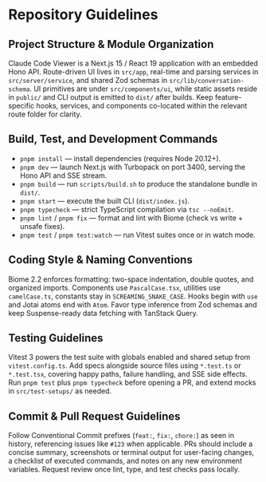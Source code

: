 # Repository Guidelines

## Project Structure & Module Organization
Claude Code Viewer is a Next.js 15 / React 19 application with an embedded Hono API. Route-driven UI lives in `src/app`, real-time and parsing services in `src/server/service`, and shared Zod schemas in `src/lib/conversation-schema`. UI primitives are under `src/components/ui`, while static assets reside in `public/` and CLI output is emitted to `dist/` after builds. Keep feature-specific hooks, services, and components co-located within the relevant route folder for clarity.

## Build, Test, and Development Commands
- `pnpm install` — install dependencies (requires Node 20.12+).
- `pnpm dev` — launch Next.js with Turbopack on port 3400, serving the Hono API and SSE stream.
- `pnpm build` — run `scripts/build.sh` to produce the standalone bundle in `dist/`.
- `pnpm start` — execute the built CLI (`dist/index.js`).
- `pnpm typecheck` — strict TypeScript compilation via `tsc --noEmit`.
- `pnpm lint` / `pnpm fix` — format and lint with Biome (check vs write + unsafe fixes).
- `pnpm test` / `pnpm test:watch` — run Vitest suites once or in watch mode.

## Coding Style & Naming Conventions
Biome 2.2 enforces formatting: two-space indentation, double quotes, and organized imports. Components use `PascalCase.tsx`, utilities use `camelCase.ts`, constants stay in `SCREAMING_SNAKE_CASE`. Hooks begin with `use` and Jotai atoms end with `Atom`. Favor type inference from Zod schemas and keep Suspense-ready data fetching with TanStack Query.

## Testing Guidelines
Vitest 3 powers the test suite with globals enabled and shared setup from `vitest.config.ts`. Add specs alongside source files using `*.test.ts` or `*.test.tsx`, covering happy paths, failure handling, and SSE side effects. Run `pnpm test` plus `pnpm typecheck` before opening a PR, and extend mocks in `src/test-setups/` as needed.

## Commit & Pull Request Guidelines
Follow Conventional Commit prefixes (`feat:`, `fix:`, `chore:`) as seen in history, referencing issues like `#123` when applicable. PRs should include a concise summary, screenshots or terminal output for user-facing changes, a checklist of executed commands, and notes on any new environment variables. Request review once lint, type, and test checks pass locally.
